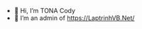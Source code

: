 - 👋 Hi, I’m TONA Cody
- 👀 I’m an admin of https://LaptrinhVB.Net/

<!---
dinhtona/dinhtona is a ✨ special ✨ repository because its `README.md` (this file) appears on your GitHub profile.
You can click the Preview link to take a look at your changes.
--->
